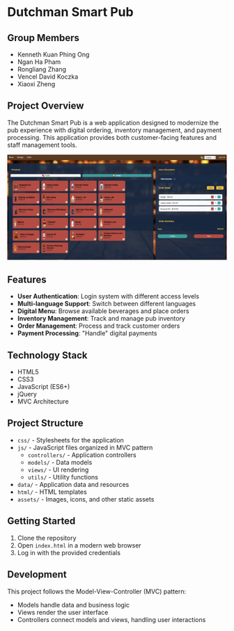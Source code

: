 # Dutchman Smart Pub

## Group Members
- Kenneth Kuan Phing Ong
- Ngan Ha Pham
- Rongliang Zhang
- Vencel David Koczka
- Xiaoxi Zheng

## Project Overview
The Dutchman Smart Pub is a web application designed to modernize the pub experience with digital ordering, inventory management, and payment processing. This application provides both customer-facing features and staff management tools.

![Menu Interface](screenshots/menu.png)

## Features
- **User Authentication**: Login system with different access levels
- **Multi-language Support**: Switch between different languages
- **Digital Menu**: Browse available beverages and place orders
- **Inventory Management**: Track and manage pub inventory
- **Order Management**: Process and track customer orders
- **Payment Processing**: "Handle" digital payments

## Technology Stack
- HTML5
- CSS3
- JavaScript (ES6+)
- jQuery
- MVC Architecture

## Project Structure
- `css/` - Stylesheets for the application
- `js/` - JavaScript files organized in MVC pattern
  - `controllers/` - Application controllers
  - `models/` - Data models
  - `views/` - UI rendering
  - `utils/` - Utility functions
- `data/` - Application data and resources
- `html/` - HTML templates
- `assets/` - Images, icons, and other static assets

## Getting Started
1. Clone the repository
2. Open `index.html` in a modern web browser
3. Log in with the provided credentials

## Development
This project follows the Model-View-Controller (MVC) pattern:
- Models handle data and business logic
- Views render the user interface
- Controllers connect models and views, handling user interactions


